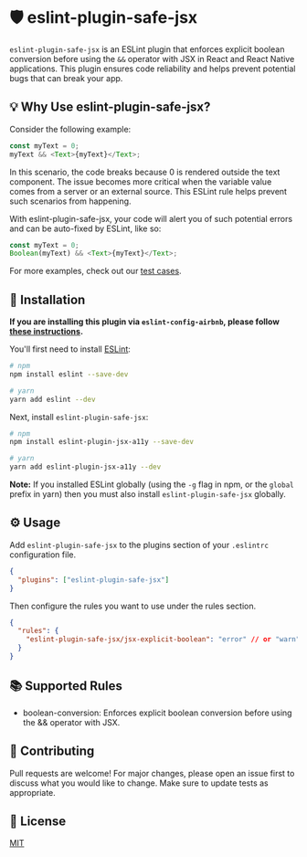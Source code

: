 # 🛡️ eslint-plugin-safe-jsx

`eslint-plugin-safe-jsx` is an ESLint plugin that enforces explicit boolean conversion before using the `&&` operator with JSX in React and React Native applications. This plugin ensures code reliability and helps prevent potential bugs that can break your app.

## 💡 Why Use eslint-plugin-safe-jsx?

Consider the following example:

```js
const myText = 0;
myText && <Text>{myText}</Text>;
```

In this scenario, the code breaks because 0 is rendered outside the text component. The issue becomes more critical when the variable value comes from a server or an external source. This ESLint rule helps prevent such scenarios from happening.

With eslint-plugin-safe-jsx, your code will alert you of such potential errors and can be auto-fixed by ESLint, like so:

```js
const myText = 0;
Boolean(myText) && <Text>{myText}</Text>;
```

For more examples, check out our [test cases](./src/rules/jsx-explicit-boolean.test.tsx).

## 🚀 Installation

**If you are installing this plugin via `eslint-config-airbnb`, please follow [these instructions](https://github.com/airbnb/javascript/tree/HEAD/packages/eslint-config-airbnb#eslint-config-airbnb-1).**

You'll first need to install [ESLint](https://eslint.org/docs/latest/user-guide/getting-started):

```sh
# npm
npm install eslint --save-dev

# yarn
yarn add eslint --dev
```

Next, install `eslint-plugin-safe-jsx`:

```sh
# npm
npm install eslint-plugin-jsx-a11y --save-dev

# yarn
yarn add eslint-plugin-jsx-a11y --dev
```

**Note:** If you installed ESLint globally (using the `-g` flag in npm, or the `global` prefix in yarn) then you must also install `eslint-plugin-safe-jsx` globally.

## ⚙️ Usage

Add `eslint-plugin-safe-jsx` to the plugins section of your `.eslintrc` configuration file.

```json
{
  "plugins": ["eslint-plugin-safe-jsx"]
}
```

Then configure the rules you want to use under the rules section.

```json
{
  "rules": {
    "eslint-plugin-safe-jsx/jsx-explicit-boolean": "error" // or "warn"
  }
}
```

## 📚 Supported Rules

- boolean-conversion: Enforces explicit boolean conversion before using the && operator with JSX.

## 🤝 Contributing

Pull requests are welcome! For major changes, please open an issue first to discuss what you would like to change. Make sure to update tests as appropriate.

## 📃 License

[MIT](./LICENSE)
